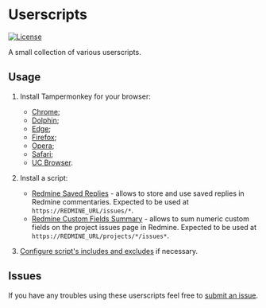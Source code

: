 # Userscripts

[![License](https://img.shields.io/github/license/nscyclone/userscripts.svg)](https://github.com/nscyclone/userscripts/blob/master/LICENSE)

A small collection of various userscripts.

## Usage

1. Install Tampermonkey for your browser:

	* [Chrome](https://tampermonkey.net/?ext=dhdg&browser=chrome);
	* [Dolphin](https://tampermonkey.net/?ext=dhdg&browser=dolphin);
	* [Edge](https://tampermonkey.net/?ext=dhdg&browser=edge);
	* [Firefox](https://tampermonkey.net/?ext=dhdg&browser=firefox);
	* [Opera](https://tampermonkey.net/?ext=dhdg&browser=opera);
	* [Safari](https://tampermonkey.net/?ext=dhdg&browser=safari);
	* [UC Browser](https://tampermonkey.net/?ext=dhdg&browser=ucweb).

2. Install a script:

    * [Redmine Saved Replies](https://raw.githubusercontent.com/nscyclone/userscripts/master/redmine-saved-replies/redmine-saved-replies.user.js) - allows to store and use saved replies in Redmine commentaries. 
    Expected to be used at `https://REDMINE_URL/issues/*`.
    * [Redmine Custom Fields Summary](https://raw.githubusercontent.com/nscyclone/userscripts/master/redmine-custom-fields-summary/redmine-custom-fields-summary.user.js) - allows to sum numeric custom fields on the project issues page in Redmine.
    Expected to be used at `https://REDMINE_URL/projects/*/issues*`.
    
3. [Configure script's includes and excludes](https://tampermonkey.net/faq.php#Q103) if necessary.

## Issues

If you have any troubles using these userscripts feel free to [submit an issue](https://github.com/nscyclone/userscripts/issues/new).
